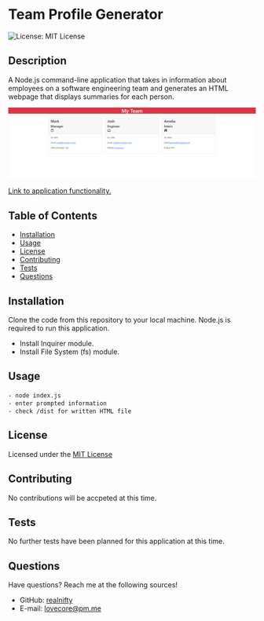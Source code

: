 # Team Profile Generator

![License: MIT License](https://img.shields.io/badge/license-MIT-orange)
  
## Description

A Node.js command-line application that takes in information about employees on a software engineering team and generates an HTML webpage that displays summaries for each person.

![functionality](./assets/images/screenshot.png)

[Link to application functionality.](https://youtu.be/lpXd0v1AfBs)

## Table of Contents

- [Installation](#installation)
- [Usage](#usage)
- [License](#license)
- [Contributing](#contributing)
- [Tests](#tests)
- [Questions](#questions)

## Installation

Clone the code from this repository to your local machine. Node.js is required to run this application.
- Install Inquirer module.
- Install File System (fs) module.

## Usage

```
- node index.js
- enter prompted information 
- check /dist for written HTML file
```

## License
    
Licensed under the [MIT License](https://spdx.org/licenses/MIT.html)

## Contributing

No contributions will be accpeted at this time.

## Tests

No further tests have been planned for this application at this time.

## Questions

Have questions? Reach me at the following sources!

* GitHub: [realnifty](https://github.com/realnifty)
* E-mail: lovecore@pm.me
